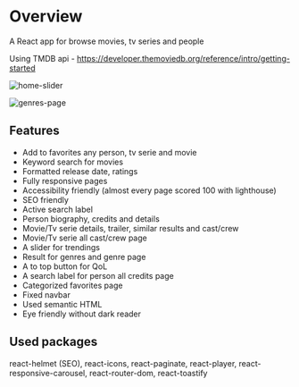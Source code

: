 # Overview

A React app for browse movies, tv series and people 

Using TMDB api - https://developer.themoviedb.org/reference/intro/getting-started

![home-slider](https://github.com/Honey171/tv-movie-platform/assets/103601089/5a84b729-bbdb-4238-b51b-782d47559441)

![genres-page](https://github.com/Honey171/tv-movie-platform/assets/103601089/a1e6d668-2f9e-450a-8877-c905e361a178)

## Features

- Add to favorites any person, tv serie and movie
- Keyword search for movies
- Formatted release date, ratings
- Fully responsive pages
- Accessibility friendly (almost every page scored 100 with lighthouse)
- SEO friendly
- Active search label
- Person biography, credits and details
- Movie/Tv serie details, trailer, similar results and cast/crew
- Movie/Tv serie all cast/crew page
- A slider for trendings
- Result for genres and genre page
- A to top button for QoL
- A search label for person all credits page
- Categorized favorites page
- Fixed navbar
- Used semantic HTML
- Eye friendly without dark reader

## Used packages

react-helmet (SEO), react-icons, react-paginate, react-player, react-responsive-carousel, react-router-dom, react-toastify
